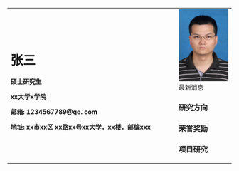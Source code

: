 <table border="0">
<tr>
<td width= "75%">
<h1>张三</h1>
<p><b>硕士研究生</b></p>
<p><b>xx大学x学院</b></p>
<p><b>邮箱: 1234567789@qq. com</b></p>
<p><b>地址: xx市xx区 xx路xx号xx大学，xx楼，邮编xxx</b></p>
</td>
<td width=" 25%">
<img src=" /陈国彬.jpg" width=" 100%”>
%插入证件照代码
</td>
</tr>
</table>
### 个人信息

### 最新消息
### 研究方向
### 荣誉奖励
### 项目研究
